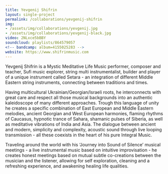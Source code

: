 ```yaml
---
title: Yevgenij Shifrin
layout: single-project
permalink: /collaborations/yevgenij-shifrin
img: 
- /assets/img/collaborations/yevgenij.jpg
- /assets/img/collaborations/yevgenij-black.jpg
video: 2NLxce5bBBY
soundcloud: playlists/864579057
<!-- bandcamp: album=4155025283 -->
website: https://www.shifrinmusic.com
---
```

Yevgenij Shifrin is a Mystic Meditative Life Music performer, composer and teacher, Sufi music explorer, string multi instrumentalist, builder and player of a unique instrument called Setara - an integration of different Middle Eastern string instruments, connecting between traditions and times.

Having multicultural Ukrainian/Georgian/Israeli roots, he interconnects with great care and respect all those musical backgrounds into an authentic kaleidoscope of many different approaches. Trough this language of unity he creates a specific combination of East European and Middle Eastern melodies, ancient Georgian and West European harmonies, flaming rhythms of Caucasus, hypnotic trance of Sahara, shamanic pulses of Siberia, as well as meditative vibrations of India and Asia.
The dialogue between ancient and modern, simplicity and complexity, acoustic sound through live looping transmission - all these coexists in the heart of his pure Integral Music.

Traveling around the world with his ‘Journey into Sound of Silence’ musical meetings - a live instrumental music based on intuitive improvisation - he creates honest meetings based on mutual subtle co-creations between the musician and the listener, allowing for self exploration, cleaning and a refreshing experience, and awakening healing life qualities.